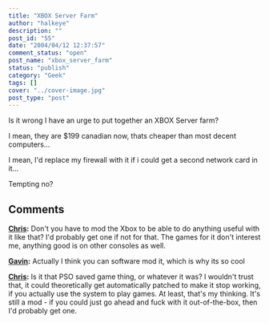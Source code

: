 ```yaml
---
title: "XBOX Server Farm"
author: "halkeye"
description: ""
post_id: "55"
date: "2004/04/12 12:37:57"
comment_status: "open"
post_name: "xbox_server_farm"
status: "publish"
category: "Geek"
tags: []
cover: "../cover-image.jpg"
post_type: "post"
---
```


Is it wrong I have an urge to put together an XBOX Server farm?  

I mean, they are $199 canadian now, thats cheaper than most decent computers...

I mean, I'd replace my firewall with it if i could get a second network card in it...

Tempting no?

## Comments

**[Chris](#36 "2004-04-12 17:12:23"):** Don't you have to mod the Xbox to be able to do anything useful with it like that? I'd probably get one if not for that. The games for it don't interest me, anything good is on other consoles as well.

**[Gavin](#37 "2004-04-12 18:17:47"):** Actually I think you can software mod it, which is why its so cool

**[Chris](#38 "2004-04-13 04:05:24"):** Is it that PSO saved game thing, or whatever it was? I wouldn't trust that, it could theoretically get automatically patched to make it stop working, if you actually use the system to play games. At least, that's my thinking. It's still a mod - if you could just go ahead and fuck with it out-of-the-box, then I'd probably get one.

